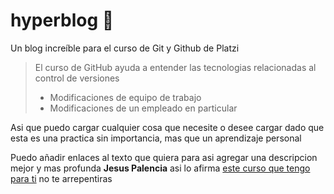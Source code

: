 # hyperblog 🌳
Un blog increíble para el curso de Git y Github de Platzi
>El curso de GitHub ayuda a entender las tecnologias relacionadas al control de versiones
>- Modificaciones de equipo de trabajo
>- Modificaciones de un empleado en particular

Asi que puedo cargar cualquier cosa que necesite o desee cargar dado que esta es una practica sin importancia, mas que un aprendizaje personal

Puedo añadir enlaces al texto que quiera para asi agregar una descripcion mejor y mas profunda **Jesus Palencia** asi lo afirma [este curso que tengo para ti](http://https://www.freecodecamp.org/learn/ "este curso que tengo para ti") no te arrepentiras